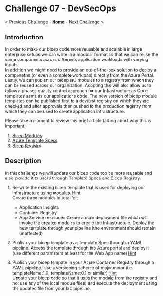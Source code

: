 # Challenge 07 - DevSecOps

[< Previous Challenge](./Challenge-Pipelines-2.md) - **[Home](../README.md)** - [Next Challenge >](./Challenge-Monitoring.md)

## Introduction

In order to make our bicep code more reusable and scalable in large enterprise setups we can write in a modular format so that we can reuse the same components across differents application workloads with varying inputs.   
In addition we might need to provide an out-of-the-box solution to deploy a componetns (or even a complete workload) directly from the Azure Portal.
Lastly, we can pubish our bicep IaC modules to a registry from which they can be reused across our organization. Adopting this will also allow us to follow a phased quality control approach for our Infrastructure as Code templates same as our applications code. The new version of bicep module templates can be published first to a dev/test registry on which they are checked and after approvals then pushed to the production registry from which they can be used to create application infrastructure.

Please take a moment to review this brief article talking about why this is important. 

1. [Bicep Modules](https://learn.microsoft.com/en-us/training/modules/create-composable-bicep-files-using-modules/2-create-use-bicep-modules?tabs=visualizer)
2. [Azure Template Specs](https://learn.microsoft.com/en-us/azure/azure-resource-manager/templates/template-specs?tabs=azure-powershell)
3. [Bicep Registry](https://learn.microsoft.com/en-us/azure/architecture/guide/azure-resource-manager/advanced-templates/enterprise-infrastructure-bicep-container-registry)

## Description

In this challenge we will update our bicep code too be more reusable and also provide it to users through Template Specs and Bicep Registry. 

1. Re-write the existing bicep template that is used for deploying our infrastracture using modules. [Hint](https://learn.microsoft.com/en-us/azure/azure-resource-manager/bicep/modules)     
  Create three modules in total for:  
      - Application Insights
      - Container Registry
      - App Service resrouces
  Create a main deployment file which will invoke the created modules to create the Infrastructure.
  Deploy the new template through your pipeline (the environment should remain unaffected)    
  
2. Publish your bicep template as a Template Spec through a YAML pipeline. Access the template through the Azure portal and deploy it (use different parameters at least for the Web App name) [Hint](https://learn.microsoft.com/en-us/azure/azure-resource-manager/templates/template-specs?tabs=azure-cli#use-tags)    

3. Publish your bicep tempate in your Azure Container Registry through a YAML pipeline. Use a versioning scheme of major.minor (i.e. templateName:1.0, templateName:0.1 or similar) [Hint](https://learn.microsoft.com/en-us/azure/azure-resource-manager/bicep/private-module-registry?tabs=azure-cli)  
   Update your bicep code so that it uses the module from the registry and not use any of the local module files) and execute the deployment using the updated file from your IaC pipeline.

